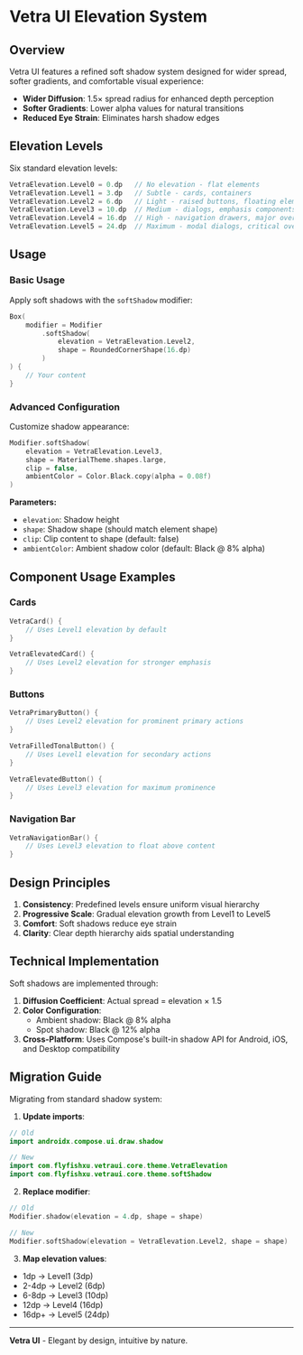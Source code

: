 # Vetra UI Elevation System

## Overview

Vetra UI features a refined soft shadow system designed for wider spread, softer gradients, and comfortable visual experience:

- **Wider Diffusion**: 1.5× spread radius for enhanced depth perception
- **Softer Gradients**: Lower alpha values for natural transitions
- **Reduced Eye Strain**: Eliminates harsh shadow edges

## Elevation Levels

Six standard elevation levels:

```kotlin
VetraElevation.Level0 = 0.dp   // No elevation - flat elements
VetraElevation.Level1 = 3.dp   // Subtle - cards, containers
VetraElevation.Level2 = 6.dp   // Light - raised buttons, floating elements
VetraElevation.Level3 = 10.dp  // Medium - dialogs, emphasis components
VetraElevation.Level4 = 16.dp  // High - navigation drawers, major overlays
VetraElevation.Level5 = 24.dp  // Maximum - modal dialogs, critical overlays
```

## Usage

### Basic Usage

Apply soft shadows with the `softShadow` modifier:

```kotlin
Box(
    modifier = Modifier
        .softShadow(
            elevation = VetraElevation.Level2,
            shape = RoundedCornerShape(16.dp)
        )
) {
    // Your content
}
```

### Advanced Configuration

Customize shadow appearance:

```kotlin
Modifier.softShadow(
    elevation = VetraElevation.Level3,
    shape = MaterialTheme.shapes.large,
    clip = false,
    ambientColor = Color.Black.copy(alpha = 0.08f)
)
```

**Parameters:**
- `elevation`: Shadow height
- `shape`: Shadow shape (should match element shape)
- `clip`: Clip content to shape (default: false)
- `ambientColor`: Ambient shadow color (default: Black @ 8% alpha)

## Component Usage Examples

### Cards

```kotlin
VetraCard() {
    // Uses Level1 elevation by default
}

VetraElevatedCard() {
    // Uses Level2 elevation for stronger emphasis
}
```

### Buttons

```kotlin
VetraPrimaryButton() {
    // Uses Level2 elevation for prominent primary actions
}

VetraFilledTonalButton() {
    // Uses Level1 elevation for secondary actions
}

VetraElevatedButton() {
    // Uses Level3 elevation for maximum prominence
}
```

### Navigation Bar

```kotlin
VetraNavigationBar() {
    // Uses Level3 elevation to float above content
}
```

## Design Principles

1. **Consistency**: Predefined levels ensure uniform visual hierarchy
2. **Progressive Scale**: Gradual elevation growth from Level1 to Level5
3. **Comfort**: Soft shadows reduce eye strain
4. **Clarity**: Clear depth hierarchy aids spatial understanding

## Technical Implementation

Soft shadows are implemented through:

1. **Diffusion Coefficient**: Actual spread = elevation × 1.5
2. **Color Configuration**:
   - Ambient shadow: Black @ 8% alpha
   - Spot shadow: Black @ 12% alpha
3. **Cross-Platform**: Uses Compose's built-in shadow API for Android, iOS, and Desktop compatibility

## Migration Guide

Migrating from standard shadow system:

1. **Update imports**:
```kotlin
// Old
import androidx.compose.ui.draw.shadow

// New
import com.flyfishxu.vetraui.core.theme.VetraElevation
import com.flyfishxu.vetraui.core.theme.softShadow
```

2. **Replace modifier**:
```kotlin
// Old
Modifier.shadow(elevation = 4.dp, shape = shape)

// New
Modifier.softShadow(elevation = VetraElevation.Level2, shape = shape)
```

3. **Map elevation values**:
- 1dp → Level1 (3dp)
- 2-4dp → Level2 (6dp)
- 6-8dp → Level3 (10dp)
- 12dp → Level4 (16dp)
- 16dp+ → Level5 (24dp)

---

**Vetra UI** - Elegant by design, intuitive by nature.
